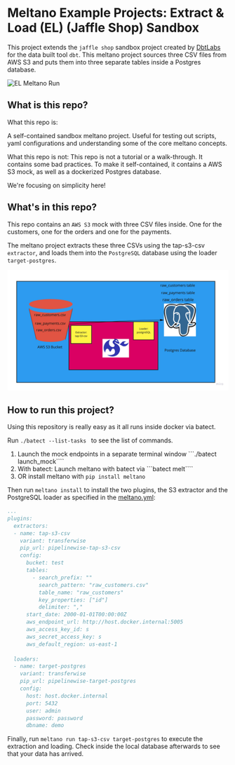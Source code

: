 # Meltano Example Projects: Extract & Load (EL) (Jaffle Shop) Sandbox
This project extends the ```jaffle shop``` sandbox project created by [DbtLabs](https://github.com/dbt-labs/jaffle_shop) for the data built tool ```dbt```. This meltano project sources three CSV files from AWS S3 and puts them into three separate tables inside a Postgres database.

![EL Meltano Run](Meltano_EL.gif)

## What is this repo?
What this repo is:

A self-contained sandbox meltano project. Useful for testing out scripts, yaml configurations and understanding some of the core meltano concepts.

What this repo is not:
This repo is not a tutorial or a walk-through. It contains some bad practices. To make it self-contained, it contains a AWS S3 mock, as well
as a dockerized Postgres database. 

We're focusing on simplicity here!

## What's in this repo?
This repo contains an ```AWS S3``` mock with three CSV files inside. One for the customers, one for the orders and one for the payments.

The meltano project extracts these three CSVs using the tap-s3-csv ```extractor```, and loads them into the ```PostgreSQL``` database using
the loader ```target-postgres```.

![EL Meltano Diagram](el_meltano_diagram.jpg)

## How to run this project?
Using this repository is really easy as it all runs inside docker via batect. 

Run  ```./batect --list-tasks ``` to see the list of commands.

1. Launch the mock endpoints in a separate terminal window ```./batect launch_mock````
2. With batect: Launch meltano with batect via ```batect melt````
3. OR install meltano with ```pip install meltano```

Then run ```meltano install``` to install the two plugins, the S3 extractor and the PostgreSQL loader as specified
in the [meltano.yml](new_project/meltano.yml):

```yaml
...
plugins:
  extractors:
  - name: tap-s3-csv
    variant: transferwise
    pip_url: pipelinewise-tap-s3-csv
    config:
      bucket: test
      tables:
        - search_prefix: ""
          search_pattern: "raw_customers.csv"
          table_name: "raw_customers"
          key_properties: ["id"]
          delimiter: ","
      start_date: 2000-01-01T00:00:00Z
      aws_endpoint_url: http://host.docker.internal:5005
      aws_access_key_id: s
      aws_secret_access_key: s
      aws_default_region: us-east-1

  loaders:
  - name: target-postgres
    variant: transferwise
    pip_url: pipelinewise-target-postgres
    config:
      host: host.docker.internal
      port: 5432
      user: admin
      password: password
      dbname: demo
```

Finally, run ```meltano run tap-s3-csv target-postgres``` to execute the extraction and loading. Check inside the local database afterwards to see that your data has arrived.